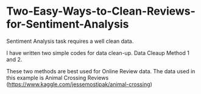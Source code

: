 # Two-Easy-Ways-to-Clean-Reviews-for-Sentiment-Analysis

Sentiment Analysis task requires a well clean data.

I have written two simple codes for data clean-up.
Data Cleaup Method 1 and 2.

These two methods are best used for Online Review data.
The data used in this example is Animal Crossing Reviews (https://www.kaggle.com/jessemostipak/animal-crossing) 
